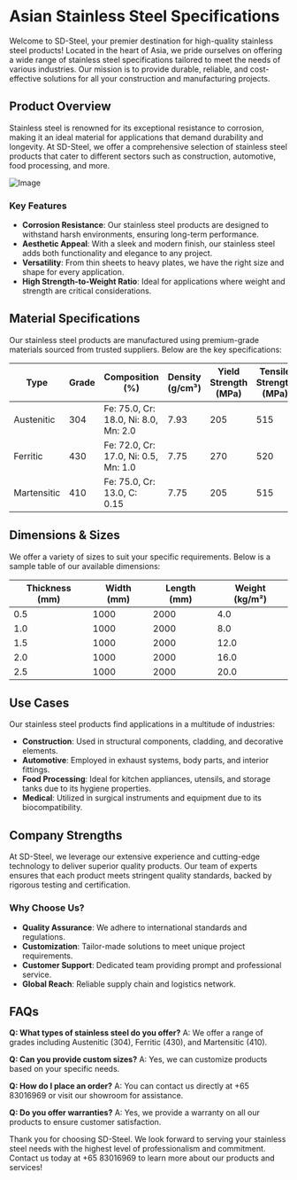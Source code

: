 # Asian Stainless Steel Specifications

Welcome to SD-Steel, your premier destination for high-quality stainless steel products! Located in the heart of Asia, we pride ourselves on offering a wide range of stainless steel specifications tailored to meet the needs of various industries. Our mission is to provide durable, reliable, and cost-effective solutions for all your construction and manufacturing projects. 

## Product Overview

Stainless steel is renowned for its exceptional resistance to corrosion, making it an ideal material for applications that demand durability and longevity. At SD-Steel, we offer a comprehensive selection of stainless steel products that cater to different sectors such as construction, automotive, food processing, and more.

![Image](https://github.com/user-attachments/assets/2567258e-e124-4816-932d-1809bd27ef0b)

### Key Features
- **Corrosion Resistance**: Our stainless steel products are designed to withstand harsh environments, ensuring long-term performance.
- **Aesthetic Appeal**: With a sleek and modern finish, our stainless steel adds both functionality and elegance to any project.
- **Versatility**: From thin sheets to heavy plates, we have the right size and shape for every application.
- **High Strength-to-Weight Ratio**: Ideal for applications where weight and strength are critical considerations.

## Material Specifications

Our stainless steel products are manufactured using premium-grade materials sourced from trusted suppliers. Below are the key specifications:

| Type          | Grade         | Composition (%) | Density (g/cm³) | Yield Strength (MPa) | Tensile Strength (MPa) |
|---------------|---------------|-----------------|-----------------|----------------------|------------------------|
| Austenitic    | 304           | Fe: 75.0, Cr: 18.0, Ni: 8.0, Mn: 2.0 | 7.93 | 205                  | 515                    |
| Ferritic      | 430           | Fe: 72.0, Cr: 17.0, Ni: 0.5, Mn: 1.0 | 7.75 | 270                  | 520                    |
| Martensitic   | 410            | Fe: 75.0, Cr: 13.0, C: 0.15 | 7.75 | 205                  | 515                    |

## Dimensions & Sizes

We offer a variety of sizes to suit your specific requirements. Below is a sample table of our available dimensions:

| Thickness (mm) | Width (mm) | Length (mm) | Weight (kg/m²) |
|----------------|------------|-------------|----------------|
| 0.5            | 1000       | 2000        | 4.0            |
| 1.0            | 1000       | 2000        | 8.0            |
| 1.5            | 1000       | 2000        | 12.0           |
| 2.0            | 1000       | 2000        | 16.0           |
| 2.5            | 1000       | 2000        | 20.0           |

## Use Cases

Our stainless steel products find applications in a multitude of industries:

- **Construction**: Used in structural components, cladding, and decorative elements.
- **Automotive**: Employed in exhaust systems, body parts, and interior fittings.
- **Food Processing**: Ideal for kitchen appliances, utensils, and storage tanks due to its hygiene properties.
- **Medical**: Utilized in surgical instruments and equipment due to its biocompatibility.

## Company Strengths

At SD-Steel, we leverage our extensive experience and cutting-edge technology to deliver superior quality products. Our team of experts ensures that each product meets stringent quality standards, backed by rigorous testing and certification.

### Why Choose Us?
- **Quality Assurance**: We adhere to international standards and regulations.
- **Customization**: Tailor-made solutions to meet unique project requirements.
- **Customer Support**: Dedicated team providing prompt and professional service.
- **Global Reach**: Reliable supply chain and logistics network.

## FAQs

**Q: What types of stainless steel do you offer?**
A: We offer a range of grades including Austenitic (304), Ferritic (430), and Martensitic (410).

**Q: Can you provide custom sizes?**
A: Yes, we can customize products based on your specific needs.

**Q: How do I place an order?**
A: You can contact us directly at +65 83016969 or visit our showroom for assistance.

**Q: Do you offer warranties?**
A: Yes, we provide a warranty on all our products to ensure customer satisfaction.

Thank you for choosing SD-Steel. We look forward to serving your stainless steel needs with the highest level of professionalism and commitment. Contact us today at +65 83016969 to learn more about our products and services!